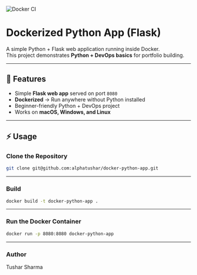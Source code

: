 ![Docker CI](https://github.com/alphatushar/docker-python-app/actions/workflows/docker-ci.yml/badge.svg)
# Dockerized Python App (Flask)

A simple Python + Flask web application running inside Docker.  
This project demonstrates **Python + DevOps basics** for portfolio building.

---

## 🚀 Features

- Simple **Flask web app** served on port `8080`
- **Dockerized** → Run anywhere without Python installed
- Beginner-friendly Python + DevOps project
- Works on **macOS, Windows, and Linux**

---

## ⚡ Usage

### Clone the Repository

```bash
git clone git@github.com:alphatushar/docker-python-app.git
```
--- 

### Build
```bash 
docker build -t docker-python-app .
```
---

### Run the Docker Container
```bash 
docker run -p 8080:8080 docker-python-app
```

---
### Author
Tushar Sharma
